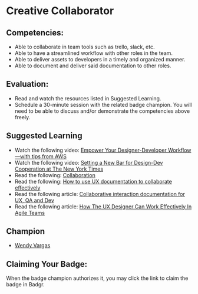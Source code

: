 # Creative Collaborator

## Competencies:
* Able to collaborate in team tools such as trello, slack, etc.
* Able to have a streamlined workflow with other roles in the team. 
* Able to deliver assets to developers in a timely and organized manner.
* Able to document and deliver said documentation to other roles.

## Evaluation:
* Read and watch the resources listed in Suggested Learning.
* Schedule a 30-minute session with the related badge champion. You will need to be able to discuss and/or demonstrate the competencies above freely. 

## Suggested Learning
* Watch the following video: [Empower Your Designer-Developer Workflow—with tips from AWS](https://www.invisionapp.com/talks/designer-developer)
* Watch the following video: [Setting a New Bar for Design-Dev Cooperation at The New York Times](https://www.invisionapp.com/talks/cooperation-nyt)
* Read the following: [Collaboration](https://trello.com/en/guide/collaboration)
* Read the following: [How to use UX documentation to collaborate effectively](https://uxdesign.cc/how-to-use-ux-documentation-to-collaborate-effectively-24ef6f271740)
* Read the following article: [Collaborative interaction documentation for UX, QA and Dev](https://medium.theuxblog.com/collaborative-interaction-documentation-for-ux-qa-and-dev-2d3c8cb2c49f)
* Read the following article: [How The UX Designer Can Work Effectively In Agile Teams](https://theuxblog.com/blog/ux-design-team-collaboration)

## Champion

* [Wendy Vargas](mailto:wendy.vargas@acklenavenue.com)

## Claiming Your Badge:
When the badge champion authorizes it, you may click the link to claim the badge in Badgr.
